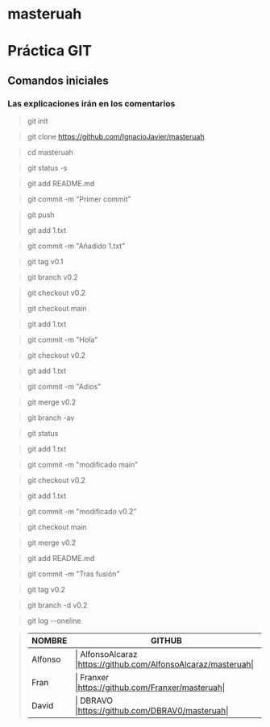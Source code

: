 # masteruah

# Práctica GIT

## Comandos iniciales

### Las explicaciones irán en los comentarios



> git init <!-- Iniciamos GIT -->

> git clone https://github.com/IgnacioJavier/masteruah <!-- Clonamos el directorio -->

>  cd masteruah  <!-- trabajamos en él -->

>  git status -s <!-- Comprobamos el estado de los archivos dentro y vemos que README.md no tiene seguimiento -->

> git add README.md <!-- hacemos seguimiento al archivo README -->

> git commit -m "Primer commit" <!-- Hacemos el primer commit -->

> git push <!-- Con esto guardamos los cambios en el repositorio inicial en mi cuenta de GitHub -->
>
> git add 1.txt

> git commit -m "Añadido 1.txt"

> git tag v0.1 <!-- Añadimos el primer tag -->

> git branch v0.2 <!-- Creamos la primera rama -->

> git checkout v0.2 <!-- Nos movemos a la rama -->
>
> git checkout main

> git add 1.txt

> git commit -m "Hola" <!-- Este es el commit donde hemos puesto "Hola" en 1.txt -->

> git checkout v0.2

>git add 1.txt

> git commit -m "Adios"

> git merge v0.2 <!-- Nos encontramos un mensaje que dice "CONFLICT (content): Merge conflict in 1.txt
> Automatic merge failed; fix conflicts and then commit the result." -->

> git branch -av <!-- Muestra las ramas, con más detalles -->

> git status <!-- Nos mostrará el estado de la fusión, con detalles -->

>git add 1.txt

> git commit -m "modificado main"

> git checkout v0.2

> git add 1.txt

> git commit -m "modificado v0.2"

> git checkout main

> git merge v0.2 <!-- Hemos resuelto el conflicto modoficando el documento para que sea igual en ambas ramas, en mi caso sólo he borrado todo -->

>git add README.md

> git commit -m "Tras fusión"

>git tag v0.2

> git branch -d v0.2 <!-- Este comando borra la rama -->

>git log --oneline <!-- Este es el comando que muestra los commit por ramas -->

>| NOMBRE  | GITHUB                                                       |
>| ------- | ------------------------------------------------------------ |
>| Alfonso | \| AlfonsoAlcaraz \|https://github.com/AlfonsoAlcaraz/masteruah\| |
>| Fran    | \| Franxer \|https://github.com/Franxer/masteruah\|          |
>| David   | \| DBRAVO \|https://github.com/DBRAV0/masteruah\|            |

> 
